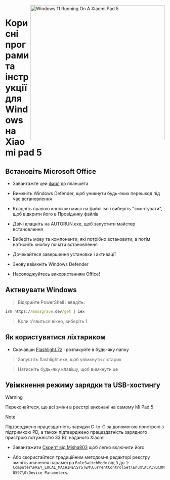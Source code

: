 <img align="right" src="https://raw.githubusercontent.com/erdilS/Port-Windows-11-Xiaomi-Pad-5/main/nabu.png" width="425" alt="Windows 11 Running On A Xiaomi Pad 5">

# Корисні програми та інструкції для Windows на Xiaomi pad 5

## Встановіть Microsoft Office

- Завантажте цей [файл](https://drive.google.com/file/d/1st8xVpxtJbe2GVTEZrC_RNumKllR97Hp/view?usp=sharing) до планшета
  
- Вимкніть Windows Defender, щоб уникнути будь-яких перешкод під час встановлення
  
- Клацніть правою кнопкою миші на файлі iso і виберіть "змонтувати", щоб відкрити його в Провіднику файлів

- Двічі клацніть на AUTORUN.exe, щоб запустити майстер встановлення
  
- Виберіть мову та компоненти, які потрібно встановити, а потім натисніть кнопку почати встановлення
  
- Дочекайтеся завершення установки і активації

- Знову ввімкніть Windows Defender

- Насолоджуйтесь використанням Office!

 ## Активувати Windows

> Відкрийте PowerShell і введіть: 

  ```cmd
irm https://massgrave.dev/get | iex 
```
> Коли з'явиться вікно, виберіть 1

 ## Як користуватися ліхтариком

 - Скачавши [Flashlight.7z](https://github.com/erdilS/Port-Windows-11-Xiaomi-Pad-5/releases/download/1.0/flashlight_fix.7z) і розпакуйте в будь-яку папку

> Запустіть flashlight.exe, щоб увімкнути ліхтарик

> Натисніть будь-яку клавішу, щоб вимкнути це

## Увімкнення режиму зарядки та USB-хостингу

> [!WARNING]
>  Переконайтеся, що всі зміни в реєстрі виконані на самому Mi Pad 5

> [!NOTE]
> Підтверджено працездатність зарядки C-to-C за допомогою пристрою з підтримкою PD, а також підтверджено працездатність зарядного пристрою потужністю 33 Вт, наданого Xiaomi

- Завантажити [Скрипт від Misha803](https://t.me/droidscripts/22) щоб легко включити його
 
- Або скористайтеся традиційним методом-в редакторі реєстру змініть значення параметра ```RoleSwitchMode``` від ```3``` до ```1```: ```Computer\HKEY_LOCAL_MACHINE\SYSTEM\CurrentControlSet\Enum\ACPI\QCOM0597\0\Device Parameters```. 

